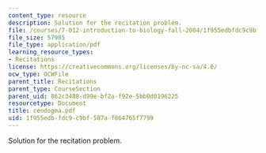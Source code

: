 ```yaml
---
content_type: resource
description: Solution for the recitation problem.
file: /courses/7-012-introduction-to-biology-fall-2004/1f955edbfdc9c9bf587af864765f7799_cendogma.pdf
file_size: 57985
file_type: application/pdf
learning_resource_types:
- Recitations
license: https://creativecommons.org/licenses/by-nc-sa/4.0/
ocw_type: OCWFile
parent_title: Recitations
parent_type: CourseSection
parent_uid: 862c3488-d99e-bf2a-f92e-5bb0d0196225
resourcetype: Document
title: cendogma.pdf
uid: 1f955edb-fdc9-c9bf-587a-f864765f7799
---
```

Solution for the recitation problem.